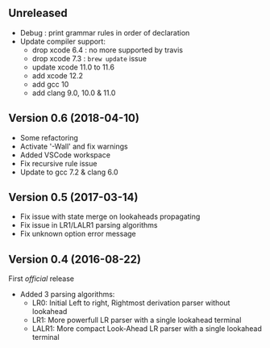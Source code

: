 Unreleased
----------
* Debug : print grammar rules in order of declaration
* Update compiler support:
  * drop xcode 6.4 : no more supported by travis
  * drop xcode 7.3 : `brew update` issue
  * update xcode 11.0 to 11.6
  * add xcode 12.2
  * add gcc 10
  * add clang 9.0, 10.0 & 11.0

Version 0.6 (2018-04-10)
------------------------
 * Some refactoring
 * Activate '-Wall' and fix warnings
 * Added VSCode workspace
 * Fix recursive rule issue
 * Update to gcc 7.2 & clang 6.0

Version 0.5 (2017-03-14)
------------------------
 * Fix issue with state merge on lookaheads propagating
 * Fix issue in LR1/LALR1 parsing algorithms
 * Fix unknown option error message

Version 0.4 (2016-08-22)
------------------------
First _official_ release
 * Added 3 parsing algorithms:
   * LR0: Initial Left to right, Rightmost derivation parser without lookahead
   * LR1: More powerfull LR parser with a single lookahead terminal
   * LALR1: More compact Look-Ahead LR parser with a single lookahead terminal

